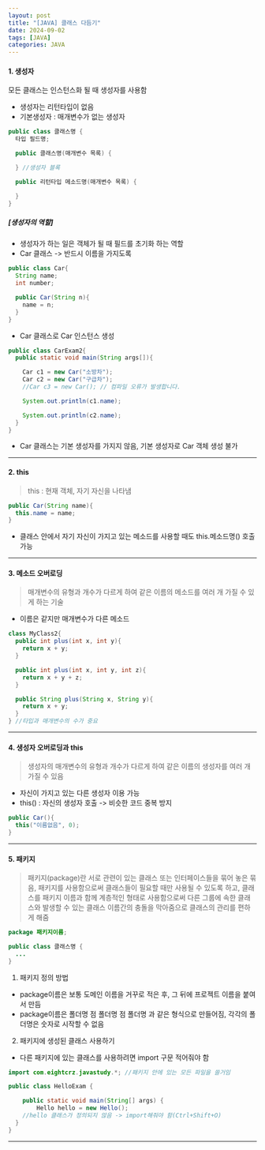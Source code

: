 ```yaml
---
layout: post
title: "[JAVA] 클래스 다듬기"
date: 2024-09-02
tags: [JAVA]
categories: JAVA
---
```


#### 1. 생성자

모든 클래스는 인스턴스화 될 때 생성자를 사용함

- 생성자는 리턴타입이 없음
- 기본생성자 : 매개변수가 없는 생성자

```java
public class 클래스명 {
  타입 필드명;

  public 클래스명(매개변수 목록) {

  } //생성자 블록

  public 리턴타입 메소드명(매개변수 목록) {

  }
}
```

##### [생성자의 역할]

- 생성자가 하는 일은 객체가 될 때 필드를 초기화 하는 역할
- Car 클래스 -> 반드시 이름을 가지도록

```java
public class Car{
  String name;
  int number;

  public Car(String n){
    name = n;
  }
}
```

- Car 클래스로 Car 인스턴스 생성

```java
public class CarExam2{
  public static void main(String args[]){

    Car c1 = new Car("소방차");
    Car c2 = new Car("구급차");
    //Car c3 = new Car(); // 컴파일 오류가 발생합니다.

    System.out.println(c1.name);

    System.out.println(c2.name);
  }
}
```

- Car 클래스는 기본 생성자를 가지지 않음, 기본 생성자로 Car 객체 생성 불가

---

#### 2. this

> this : 현재 객체, 자기 자신을 나타냄

```java
public Car(String name){
  this.name = name;
}
```

- 클래스 안에서 자기 자신이 가지고 있는 메소드를 사용할 때도 this.메소드명() 호출 가능

---

#### 3. 메소드 오버로딩

> 매개변수의 유형과 개수가 다르게 하여 같은 이름의 메소드를 여러 개 가질 수 있게 하는 기술

- 이름은 같지만 매개변수가 다른 메소드

```java
class MyClass2{
  public int plus(int x, int y){
    return x + y;
  }

  public int plus(int x, int y, int z){
    return x + y + z;
  }

  public String plus(String x, String y){
    return x + y;
  }
} //타입과 매개변수의 수가 중요
```

---

#### 4. 생성자 오버로딩과 this

> 생성자의 매개변수의 유형과 개수가 다르게 하여 같은 이름의 생성자를 여러 개 가질 수 있음

- 자신이 가지고 있는 다른 생성자 이용 가능
- this() : 자신의 생성자 호출 -> 비슷한 코드 중복 방지

```java
public Car(){
  this("이름없음", 0);
}
```

---

#### 5. 패키지

> 패키지(package)란 서로 관련이 있는 클래스 또는 인터페이스들을 묶어 놓은 묶음, 패키지를 사용함으로써 클래스들이 필요할 때만 사용될 수 있도록 하고, 클래스를 패키지 이름과 함께 계층적인 형태로 사용함으로써 다른 그룹에 속한 클래스와 발생할 수 있는 클래스 이름간의 충돌을 막아줌으로 클래스의 관리를 편하게 해줌

```java
package 패키지이름;

public class 클래스명 {
  ...
}
```

1. 패키지 정의 방법

  - package이름은 보통 도메인 이름을 거꾸로 적은 후, 그 뒤에 프로젝트 이름을 붙여서 만듬
  - package이름은 폴더명 점 폴더명 점 폴더명 과 같은 형식으로 만들어짐, 각각의 폴더명은 숫자로 시작할 수 없음

2. 패키지에 생성된 클래스 사용하기

  - 다른 패키지에 있는 클래스를 사용하려면 import 구문 적어줘야 함

```java
import com.eightcrz.javastudy.*; //패키지 안에 있는 모든 파일을 쓸거임

public class HelloExam {

	public static void main(String[] args) {
		Hello hello = new Hello();
    //hello 클래스가 정의되지 않음 -> import해줘야 함(Ctrl+Shift+O)
  }
}
```

---
